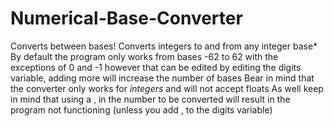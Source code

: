# Numerical-Base-Converter
Converts between bases! Converts integers to and from any integer base*
By default the program only works from bases -62 to 62 with the exceptions of 0 and -1 however that can be edited by editing the digits variable, adding more will increase the number of bases
Bear in mind that the converter only works for *integers* and will not accept floats
As well keep in mind that using a , in the number to be converted will result in the program not functioning (unless you add , to the digits variable)
